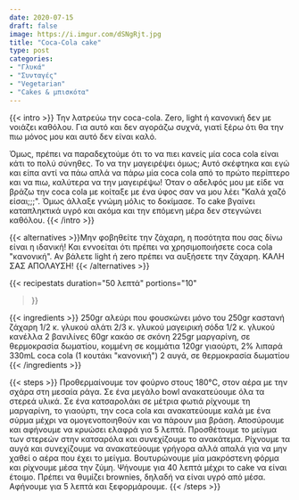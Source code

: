 ```yaml
---
date: 2020-07-15
draft: false
image: https://i.imgur.com/dSNgRjt.jpg
title: "Coca-Cola cake"
type: post
categories:
- "Γλυκά"
- "Συνταγές"
- "Vegetarian"
- "Cakes & μπισκότα"
---
```


{{< intro >}}
Την λατρεύω την coca-cola. Zero, light ή κανονική δεν με νοιάζει καθόλου. Για αυτό και δεν αγοράζω συχνά, γιατί ξέρω ότι θα την πιω μόνος μου και αυτό δεν είναι καλό. 

Όμως, πρέπει να παραδεχτούμε ότι το να πιει κανείς μία coca cola είναι κάτι το πολύ σύνηθες. Το να την μαγειρέψει όμως; Αυτό σκέφτηκα και εγώ και είπα αντί να πάω απλά να πάρω μία coca cola από το πρώτο περίπτερο και να πιω, καλύτερα να την μαγειρέψω! Όταν ο αδελφός μου με είδε να βράζω την coca cola με κοίταξε με ένα ύφος σαν να μου λέει "Καλά χαζό είσαι;;;". Όμως άλλαξε γνώμη μόλις το δοκίμασε. Το cake βγαίνει καταπληκτικά υγρό και ακόμα και την επόμενη μέρα δεν στεγνώνει καθόλου.
{{< /intro >}}

{{< alternatives >}}Μην φοβηθείτε την ζάχαρη, η ποσότητα που σας δίνω είναι η ιδανική! Και εννοείται ότι πρέπει να χρησιμοποιήσετε coca cola "κανονική". Αν βάλετε light ή zero πρέπει να αυξήσετε την ζάχαρη. ΚΑΛΗ ΣΑΣ ΑΠΟΛΑΥΣΗ!
{{< /alternatives >}}

{{< recipestats 
    duration="50 λεπτά"
    portions="10"
>}}

{{< ingredients >}} 
250gr αλεύρι που φουσκώνει μόνο του 
250gr καστανή ζάχαρη 
1/2 κ. γλυκού αλάτι 
2/3 κ. γλυκού μαγειρική σόδα 
1/2 κ. γλυκού κανέλλα 
2 βανιλίνες 
60gr κακάο σε σκόνη 
225gr μαργαρίνη, σε θερμοκρασία δωματίου, κομμένη σε κομμάτια 
120gr γιαούρτι, 2% λιπαρά 
330mL coca cola (1 κουτάκι "κανονική") 
2 αυγά, σε θερμοκρασία δωματίου
{{< /ingredients >}}

{{< steps >}}
Προθερμαίνουμε τον φούρνο στους 180°C, στον αέρα με την σχάρα στη μεσαία ράγα.
Σε ένα μεγάλο bowl ανακατεύουμε όλα τα στερεά υλικά.
Σε ένα κατσαρολάκι σε μέτρια φωτιά ρίχνουμε τη μαργαρίνη, το γιαούρτι, την coca cola και ανακατεύουμε καλά με ένα σύρμα μέχρι να ομογενοποιηθούν και να πάρουν μια βράση.
Αποσύρουμε και αφήνουμε να κρυώσει ελαφρά για 5 λεπτά.
Προσθέτουμε το μείγμα των στερεών στην κατσαρόλα και συνεχίζουμε το ανακάτεμα.
Ρίχνουμε τα αυγά και συνεχίζουμε να ανακατεύουμε γρήγορα αλλά απαλά για να μην χαθεί ο αέρα που έχει το μείγμα.
Βουτυρώνουμε μία μακρόστενη φόρμα και ρίχνουμε μέσα την ζύμη.
Ψήνουμε για 40 λεπτά μέχρι το cake να είναι έτοιμο. Πρέπει να θυμίζει brownies, δηλαδή να είναι υγρό από μέσα.
Αφήνουμε για 5 λεπτά και ξεφορμάρουμε.
{{< /steps >}}